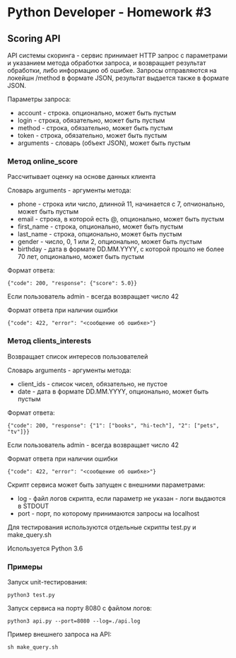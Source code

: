 # Python Developer - Homework #3

## Scoring API

API системы скоринга - сервис принимает HTTP запрос с параметрами и указанием метода обработки запроса, и возвращает результат обработки, либо информацию об ошибке.
Запросы отправляются на локейшн /method в формате JSON, результат выдается также в формате JSON.

Параметры запроса:
* account - строка. опционально, может быть пустым
* login - строка, обязательно, может быть пустым
* method - строка, обязательно, может быть пустым
* token - строка, обязательно, может быть пустым
* arguments - словарь (объект JSON), может быть пустым

### Метод online_score
Рассчитывает оценку на основе данных клиента

Словарь arguments - аргументы метода:
* phone - строка или число, длинной 11, начинается с 7, опчионально, может быть пустым
* email - строка, в которой есть @, опционально, может быть пустым
* first_name - строка, опционально, может быть пустым
* last_name - строка, опционально, может быть пустым
* gender - число, 0, 1 или 2, опционально, может быть пустым
* birthday - дата в формате DD.MM.YYYY, с которой прошло не более 70 лет, опционально, может быть пустым

Формат ответа:

    {"code": 200, "response": {"score": 5.0}}

Если пользователь admin - всегда возвращает число 42

Формат ответа при наличии ошибки

    {"code": 422, "error": "<сообщение об ошибке>"}


### Метод clients_interests
Возвращает список интересов пользователей

Словарь arguments - аргументы метода:
* client_ids - список чисел, обязательно, не пустое
* date - дата в формате DD.MM.YYYY, опционально, может быть пустым

Формат ответа:

    {"code": 200, "response": {"1": ["books", "hi-tech"], "2": ["pets", "tv"]}}

Если пользователь admin - всегда возвращает число 42

Формат ответа при наличии ошибки

    {"code": 422, "error": "<сообщение об ошибке>"}


Скрипт сервиса может быть запущен с внешними параметрами:
* log - файл логов скрипта, если параметр не указан - логи выдаются в STDOUT
* port - порт, по которому принимаются запросы на localhost

Для тестирования используются отдельные скрипты test.py и make_query.sh

Используется Python 3.6

### Примеры

Запуск unit-тестирования:

    python3 test.py

Запуск сервиса на порту 8080 с файлом логов:

    python3 api.py --port=8080 --log=./api.log

Пример внешнего запроса на API:

    sh make_query.sh


